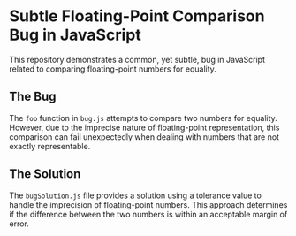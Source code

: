 # Subtle Floating-Point Comparison Bug in JavaScript

This repository demonstrates a common, yet subtle, bug in JavaScript related to comparing floating-point numbers for equality.

## The Bug

The `foo` function in `bug.js` attempts to compare two numbers for equality. However, due to the imprecise nature of floating-point representation, this comparison can fail unexpectedly when dealing with numbers that are not exactly representable.

## The Solution

The `bugSolution.js` file provides a solution using a tolerance value to handle the imprecision of floating-point numbers.  This approach determines if the difference between the two numbers is within an acceptable margin of error.